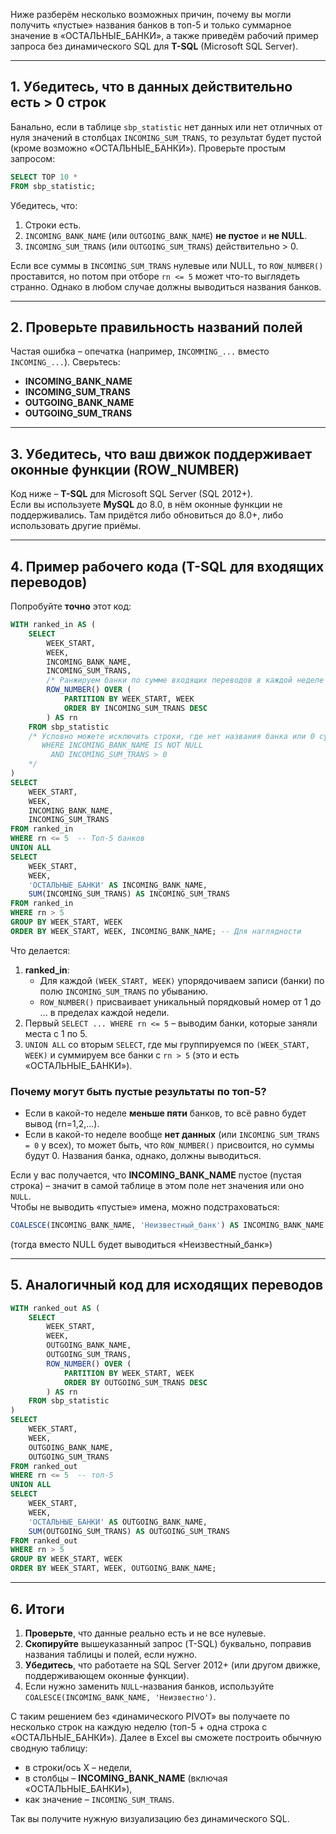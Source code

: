 Ниже разберём несколько возможных причин, почему вы могли получить «пустые» названия банков в топ-5 и только суммарное значение в «ОСТАЛЬНЫЕ_БАНКИ», а также приведём рабочий пример запроса без динамического SQL для **T-SQL** (Microsoft SQL Server). 

---

## 1. Убедитесь, что в данных действительно есть **> 0** строк

Банально, если в таблице `sbp_statistic` нет данных или нет отличных от нуля значений в столбцах `INCOMING_SUM_TRANS`, то результат будет пустой (кроме возможно «ОСТАЛЬНЫЕ_БАНКИ»). Проверьте простым запросом:

```sql
SELECT TOP 10 *
FROM sbp_statistic;
```

Убедитесь, что:
1. Строки есть.
2. `INCOMING_BANK_NAME` (или `OUTGOING_BANK_NAME`) **не пустое** и **не NULL**.
3. `INCOMING_SUM_TRANS` (или `OUTGOING_SUM_TRANS`) действительно > 0.

Если все суммы в `INCOMING_SUM_TRANS` нулевые или NULL, то `ROW_NUMBER()` проставится, но потом при отборе `rn <= 5` может что-то выглядеть странно. Однако в любом случае должны выводиться названия банков.

---

## 2. Проверьте правильность **названий полей**

Частая ошибка – опечатка (например, `INCOMMING_...` вместо `INCOMING_...`). Сверьтесь:

- **INCOMING_BANK_NAME**
- **INCOMING_SUM_TRANS**
- **OUTGOING_BANK_NAME**
- **OUTGOING_SUM_TRANS**

---

## 3. Убедитесь, что ваш движок **поддерживает оконные функции** (ROW_NUMBER)

Код ниже – **T-SQL** для Microsoft SQL Server (SQL 2012+).  
Если вы используете **MySQL** до 8.0, в нём оконные функции не поддерживались. Там придётся либо обновиться до 8.0+, либо использовать другие приёмы.

---

## 4. Пример рабочего кода (T-SQL для входящих переводов)

Попробуйте **точно** этот код:

```sql
WITH ranked_in AS (
    SELECT
        WEEK_START,
        WEEK,
        INCOMING_BANK_NAME,
        INCOMING_SUM_TRANS,
        /* Ранжируем банки по сумме входящих переводов в каждой неделе */
        ROW_NUMBER() OVER (
            PARTITION BY WEEK_START, WEEK
            ORDER BY INCOMING_SUM_TRANS DESC
        ) AS rn
    FROM sbp_statistic
    /* Условно можете исключить строки, где нет названия банка или 0 сумм:
       WHERE INCOMING_BANK_NAME IS NOT NULL
         AND INCOMING_SUM_TRANS > 0
    */
)
SELECT
    WEEK_START,
    WEEK,
    INCOMING_BANK_NAME,
    INCOMING_SUM_TRANS
FROM ranked_in
WHERE rn <= 5  -- Топ-5 банков
UNION ALL
SELECT
    WEEK_START,
    WEEK,
    'ОСТАЛЬНЫЕ_БАНКИ' AS INCOMING_BANK_NAME,
    SUM(INCOMING_SUM_TRANS) AS INCOMING_SUM_TRANS
FROM ranked_in
WHERE rn > 5
GROUP BY WEEK_START, WEEK
ORDER BY WEEK_START, WEEK, INCOMING_BANK_NAME; -- Для наглядности
```

Что делается:

1. **ranked_in**:
   - Для каждой `(WEEK_START, WEEK)` упорядочиваем записи (банки) по полю `INCOMING_SUM_TRANS` по убыванию.
   - `ROW_NUMBER()` присваивает уникальный порядковый номер от 1 до ... в пределах каждой недели.
2. Первый `SELECT ... WHERE rn <= 5` – выводим банки, которые заняли места с 1 по 5.
3. `UNION ALL` со вторым `SELECT`, где мы группируемся по `(WEEK_START, WEEK)` и суммируем все банки с `rn > 5` (это и есть «ОСТАЛЬНЫЕ_БАНКИ»).

### Почему могут быть пустые результаты по топ-5?

- Если в какой-то неделе **меньше пяти** банков, то всё равно будет вывод (rn=1,2,...).  
- Если в какой-то неделе вообще **нет данных** (или `INCOMING_SUM_TRANS = 0` у всех), то может быть, что `ROW_NUMBER()` присвоится, но суммы будут 0. Названия банка, однако, должны выводиться.

Если у вас получается, что **INCOMING_BANK_NAME** пустое (пустая строка) – значит в самой таблице в этом поле нет значения или оно `NULL`.  
Чтобы не выводить «пустые» имена, можно подстраховаться:

```sql
COALESCE(INCOMING_BANK_NAME, 'Неизвестный_банк') AS INCOMING_BANK_NAME
```

(тогда вместо NULL будет выводиться «Неизвестный_банк»)

---

## 5. Аналогичный код для **исходящих** переводов

```sql
WITH ranked_out AS (
    SELECT
        WEEK_START,
        WEEK,
        OUTGOING_BANK_NAME,
        OUTGOING_SUM_TRANS,
        ROW_NUMBER() OVER (
            PARTITION BY WEEK_START, WEEK
            ORDER BY OUTGOING_SUM_TRANS DESC
        ) AS rn
    FROM sbp_statistic
)
SELECT
    WEEK_START,
    WEEK,
    OUTGOING_BANK_NAME,
    OUTGOING_SUM_TRANS
FROM ranked_out
WHERE rn <= 5  -- топ-5
UNION ALL
SELECT
    WEEK_START,
    WEEK,
    'ОСТАЛЬНЫЕ_БАНКИ' AS OUTGOING_BANK_NAME,
    SUM(OUTGOING_SUM_TRANS) AS OUTGOING_SUM_TRANS
FROM ranked_out
WHERE rn > 5
GROUP BY WEEK_START, WEEK
ORDER BY WEEK_START, WEEK, OUTGOING_BANK_NAME;
```

---

## 6. Итоги

1. **Проверьте**, что данные реально есть и не все нулевые.
2. **Скопируйте** вышеуказанный запрос (T-SQL) буквально, поправив названия таблицы и полей, если нужно.
3. **Убедитесь**, что работаете на SQL Server 2012+ (или другом движке, поддерживающем оконные функции).
4. Если нужно заменить `NULL`-названия банков, используйте `COALESCE(INCOMING_BANK_NAME, 'Неизвестно')`.

С таким решением без «динамического PIVOT» вы получаете по несколько строк на каждую неделю (топ-5 + одна строка с «ОСТАЛЬНЫЕ_БАНКИ»). Далее в Excel вы сможете построить обычную сводную таблицу: 
- в строки/ось X – недели, 
- в столбцы – **INCOMING_BANK_NAME** (включая «ОСТАЛЬНЫЕ_БАНКИ»), 
- как значение – `INCOMING_SUM_TRANS`. 

Так вы получите нужную визуализацию без динамического SQL.


